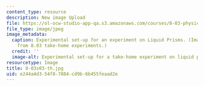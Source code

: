 ```yaml
---
content_type: resource
description: New image Upload
file: https://ol-ocw-studio-app-qa.s3.amazonaws.com/courses/8-03-physics-iii-spring-2003/e244a4d354f87884cd9b6b455feaad2e_8-03s03-th.jpg
file_type: image/jpeg
image_metadata:
  caption: Experimental set-up for an experiment on Liquid Prisms. (Image adapted
    from 8.03 take-home experiments.)
  credit: ''
  image-alt: Experimental set-up for a take-home experiment on liquid prisms.
resourcetype: Image
title: 8-03s03-th.jpg
uid: e244a4d3-54f8-7884-cd9b-6b455feaad2e
---
```

